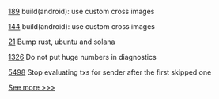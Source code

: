 
[189](https://github.com/hyperledger/indy-vdr/pull/189) build(android): use custom cross images

[144](https://github.com/hyperledger/aries-askar/pull/144) build(android): use custom cross images

[21](https://github.com/hyperledger/solang-llvm/pull/21) Bump rust, ubuntu and solana

[1326](https://github.com/hyperledger/solang/pull/1326) Do not put huge numbers in diagnostics

[5498](https://github.com/hyperledger/besu/pull/5498) Stop evaluating txs for sender after the first skipped one


[See more >>>](https://start-here.hyperledger.org/pull-requests)
